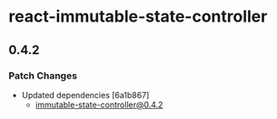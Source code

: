 # react-immutable-state-controller

## 0.4.2
### Patch Changes

- Updated dependencies [6a1b867]
  - immutable-state-controller@0.4.2
